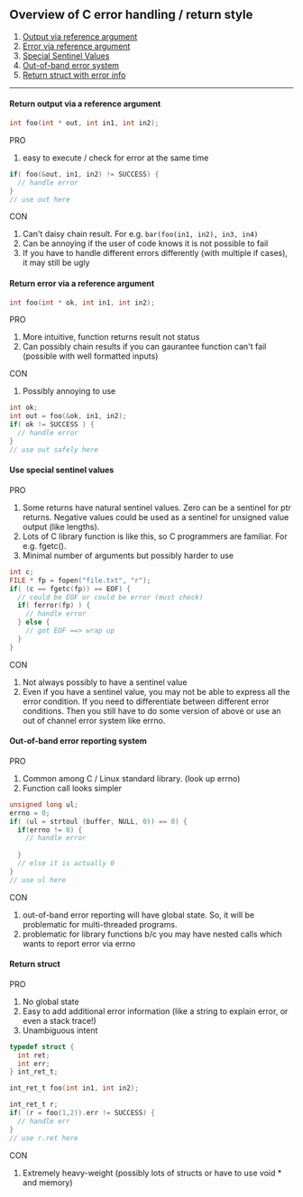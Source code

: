 
## Overview of C error handling / return style

1. [Output via reference argument](#return-output-via-a-reference-argument)
1. [Error via reference argument](#return-error-via-a-reference-argument)
1. [Special Sentinel Values](#use-special-sentinel-values)
1. [Out-of-band error system](#out-of-band-error-reporting-system)
1. [Return struct with error info](#return-struct)

---

#### Return output via a reference argument

```c
int foo(int * out, int in1, int in2);
```

PRO

1. easy to execute / check for error at the same time

```c
if( foo(&out, in1, in2) != SUCCESS) {
  // handle error
}
// use out here
```

CON

1. Can't daisy chain result. For e.g. `bar(foo(in1, in2), in3, in4)`
1. Can be annoying if the user of code knows it is not possible to fail
1. If you have to handle different errors differently (with multiple if cases), it may still be ugly

#### Return error via a reference argument

```c
int foo(int * ok, int in1, int in2);
```

PRO

1. More intuitive, function returns result not status
1. Can possibly chain results if you can gaurantee function can't fail (possible with well formatted inputs)

CON

1. Possibly annoying to use

```c
int ok;
int out = foo(&ok, in1, in2);
if( ok != SUCCESS ) {
  // handle error
}
// use out safely here
```
    
#### Use special sentinel values

PRO

1. Some returns have natural sentinel values. Zero can be a sentinel for ptr returns. Negative values could be used as a sentinel for unsigned value output (like lengths).
1. Lots of C library function is like this, so C programmers are familiar. For e.g. fgetc(). 
1. Minimal number of arguments but possibly harder to use

```c
int c;
FILE * fp = fopen("file.txt", "r");
if( (c == fgetc(fp)) == EOF) {
  // could be EOF or could be error (must check)
  if( ferror(fp) ) {
    // handle error
  } else {
    // got EOF ==> wrap up 
  }
}
```

CON

1. Not always possibly to have a sentinel value
1. Even if you have a sentinel value, you may not be able to express all the error condition. 
  If you need to differentiate between different error conditions. Then you still have to do some version of above or use an out of channel error system like errno.
  
#### Out-of-band error reporting system

PRO

1. Common among C / Linux standard library. (look up errno)
1. Function call looks simpler

```c
unsigned long ul; 
errno = 0;
if( (ul = strtoul (buffer, NULL, 0)) == 0) {
  if(errno != 0) {
    // handle error
    
  }
  // else it is actually 0
}
// use ul here
```

CON

1. out-of-band error reporting will have global state. So, it will be problematic for multi-threaded programs.
1. problematic for library functions b/c you may have nested calls which wants to report error via errno

#### Return struct

PRO

1. No global state
1. Easy to add additional error information (like a string to explain error, or even a stack trace!)
1. Unambiguous intent

```c
typedef struct {
  int ret;
  int err;
} int_ret_t;

int_ret_t foo(int in1, int in2);

int_ret_t r;
if( (r = foo(1,2)).err != SUCCESS) {
  // handle err
}
// use r.ret here
```

CON

1. Extremely heavy-weight (possibly lots of structs or have to use void * and memory)





